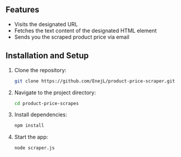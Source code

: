 ## Features

- Visits the designated URL
- Fetches the text content of the designated HTML element
- Sends you the scraped product price via email

## Installation and Setup

1. Clone the repository:
   ```bash
   git clone https://github.com/EnejL/product-price-scraper.git
   ```

2. Navigate to the project directory:
   ```bash
   cd product-price-scrapes
   ```

3. Install dependencies:
   ```bash
   npm install
   ```

4. Start the app:
   ```bash
   node scraper.js
   ```
